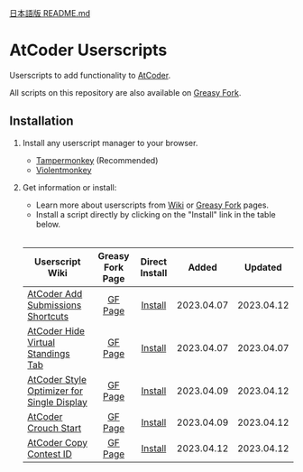 [日本語版 README.md](https://github.com/xe-o/atcoder-userscripts/blob/main/README.md)

# AtCoder Userscripts

Userscripts to add functionality to [AtCoder](https://atcoder.jp/).

All scripts on this repository are also available on [Greasy Fork](https://greasyfork.org/ja/users/1054878-xero-cats).

## Installation

1. Install any userscript manager to your browser.

   - [Tampermonkey](https://www.tampermonkey.net/) (Recommended)
   - [Violentmonkey](https://violentmonkey.github.io/get-it/)

2. Get information or install:

   - Learn more about userscripts from [Wiki](https://github.com/xe-o/atcoder-userscripts/wiki) or [Greasy Fork](https://greasyfork.org/ja/users/1054878-xero-cats) pages.
   - Install a script directly by clicking on the "Install" link in the table below.<br><br>

   | Userscript Wiki                                           |   Greasy Fork Page   |    Direct Install     |   Added    |  Updated   |
   | --------------------------------------------------------- | :------------------: | :-------------------: | :--------: | :--------: |
   | [AtCoder Add Submissions Shortcuts][aass-wiki]            |  [GF Page][aass-gf]  |  [Install][aass-raw]  | 2023.04.07 | 2023.04.12 |
   | [AtCoder Hide Virtual Standings Tab][ahvst-wiki]          | [GF Page][ahvst-gf]  | [Install][ahvst-raw]  | 2023.04.07 | 2023.04.07 |
   | [AtCoder Style Optimizer for Single Display][aso4sd-wiki] | [GF Page][aso4sd-gf] | [Install][aso4sd-raw] | 2023.04.09 | 2023.04.12 |
   | [AtCoder Crouch Start][acs-wiki]                          |  [GF Page][acs-gf]   |  [Install][acs-raw]   | 2023.04.09 | 2023.04.12 |
   | [AtCoder Copy Contest ID][acci-wiki]                      |  [GF Page][acci-gf]  |  [Install][acci-raw]  | 2023.04.12 | 2023.04.12 |

[aass-wiki]: https://github.com/xe-o/atcoder-userscripts/wiki/AtCoder-Add-Submissions-Shortcuts
[ahvst-wiki]: https://github.com/xe-o/atcoder-userscripts/wiki/AtCoder-Hide-Virtual-Standings-Tab
[aso4sd-wiki]: https://github.com/xe-o/atcoder-userscripts/wiki/AtCoder-Style-Optimizer-for-Single-Display
[acci-wiki]: https://github.com/xe-o/atcoder-userscripts/wiki/AtCoder-Copy-Contest-ID
[acs-wiki]: https://github.com/xe-o/atcoder-userscripts/wiki/AtCoder-Crouch-Start
[aass-gf]: https://greasyfork.org/ja/scripts/463453-atcoder-add-submissions-shortcuts
[ahvst-gf]: https://greasyfork.org/ja/scripts/463444-atcoder-hide-virtual-standings-tab
[aso4sd-gf]: https://greasyfork.org/ja/scripts/463585-atcoder-style-optimizer-for-single-display
[acci-gf]: https://greasyfork.org/ja/scripts/463842-atcoder-copy-contest-id
[acs-gf]: https://greasyfork.org/ja/scripts/463845-atcoder-crouch-start
[aass-raw]: https://greasyfork.org/scripts/463453-atcoder-add-submissions-shortcuts/code/AtCoder%20Add%20Submissions%20Shortcuts.user.js
[ahvst-raw]: https://greasyfork.org/scripts/463444-atcoder-hide-virtual-standings-tab/code/AtCoder%20Hide%20Virtual%20Standings%20Tab.user.js
[aso4sd-raw]: https://greasyfork.org/scripts/463585-atcoder-style-optimizer-for-single-display/code/AtCoder%20Style%20Optimizer%20for%20Single%20Display.user.js
[acci-raw]: https://greasyfork.org/scripts/463842-atcoder-copy-contest-id/code/AtCoder%20Copy%20Contest%20ID.user.js
[acs-raw]: https://greasyfork.org/scripts/463845-atcoder-crouch-start/code/AtCoder%20Crouch%20Start.user.js
